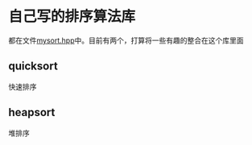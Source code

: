 # 自己写的排序算法库
都在文件[mysort.hpp](./mysort.hpp)中。目前有两个，打算将一些有趣的整合在这个库里面
## quicksort
快速排序
## heapsort
堆排序